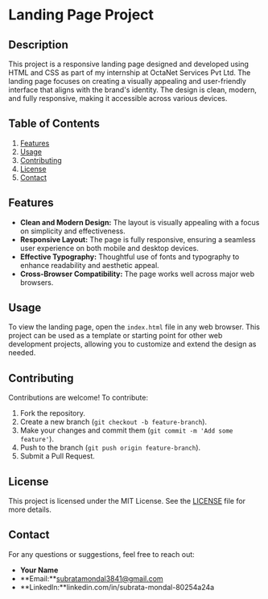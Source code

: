 # Landing Page Project

## Description

This project is a responsive landing page designed and developed using HTML and CSS as part of my internship at OctaNet Services Pvt Ltd. The landing page focuses on creating a visually appealing and user-friendly interface that aligns with the brand's identity. The design is clean, modern, and fully responsive, making it accessible across various devices.

## Table of Contents

1. [Features](#features)
2. [Usage](#usage)
5. [Contributing](#contributing)
6. [License](#license)
7. [Contact](#contact)

## Features

- **Clean and Modern Design:** The layout is visually appealing with a focus on simplicity and effectiveness.
- **Responsive Layout:** The page is fully responsive, ensuring a seamless user experience on both mobile and desktop devices.
- **Effective Typography:** Thoughtful use of fonts and typography to enhance readability and aesthetic appeal.
- **Cross-Browser Compatibility:** The page works well across major web browsers.



## Usage

To view the landing page, open the `index.html` file in any web browser. This project can be used as a template or starting point for other web development projects, allowing you to customize and extend the design as needed.


## Contributing

Contributions are welcome! To contribute:

1. Fork the repository.
2. Create a new branch (`git checkout -b feature-branch`).
3. Make your changes and commit them (`git commit -m 'Add some feature'`).
4. Push to the branch (`git push origin feature-branch`).
5. Submit a Pull Request.

## License

This project is licensed under the MIT License. See the [LICENSE](LICENSE) file for more details.

## Contact

For any questions or suggestions, feel free to reach out:

- **Your Name**
- **Email:**subratamondal3841@gmail.com
- **LinkedIn:**linkedin.com/in/subrata-mondal-80254a24a
